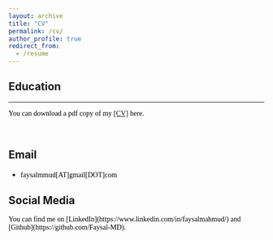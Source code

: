 ```yaml
---
layout: archive
title: "CV"
permalink: /cv/
author_profile: true
redirect_from:
  - /resume
---
```


## Education

---

<span style="color:black; font-family:Georgia;">You can download a pdf copy of my <a href="../files/CV/CV-of-Faysal.pdf">[CV]</a> here.</span>

<br>

## Email

- <span style="font-family:Georgia; color:black;">faysalmmud[AT]gmail[DOT]com</span><br/>

## Social Media

<span style="color:black; font-family:Georgia;">
You can find me on [LinkedIn](https://www.linkedin.com/in/faysalmahmud/) and [Github](https://github.com/Faysal-MD).
</span>
